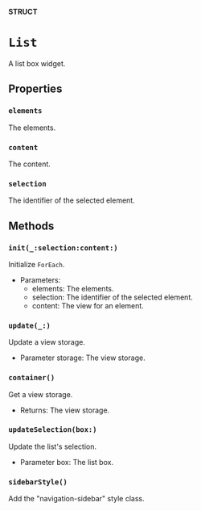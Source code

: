 **STRUCT**

# `List`

A list box widget.

## Properties
### `elements`

The elements.

### `content`

The content.

### `selection`

The identifier of the selected element.

## Methods
### `init(_:selection:content:)`

Initialize `ForEach`.
- Parameters:
  - elements: The elements.
  - selection: The identifier of the selected element.
  - content: The view for an element.

### `update(_:)`

Update a view storage.
- Parameter storage: The view storage.

### `container()`

Get a view storage.
- Returns: The view storage.

### `updateSelection(box:)`

Update the list's selection.
- Parameter box: The list box.

### `sidebarStyle()`

Add the "navigation-sidebar" style class.
